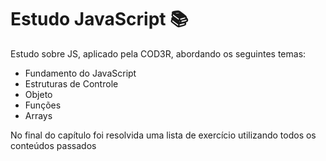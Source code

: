 # Estudo JavaScript 📚 
Estudo sobre JS, aplicado pela COD3R, abordando os seguintes temas: 
- Fundamento do JavaScript
- Estruturas de Controle 
- Objeto
- Funções
- Arrays

No final do capítulo foi resolvida uma lista de exercício utilizando todos os conteúdos passados 


